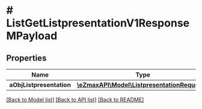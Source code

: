 # # ListGetListpresentationV1ResponseMPayload

## Properties

Name | Type | Description | Notes
------------ | ------------- | ------------- | -------------
**aObjListpresentation** | [**\eZmaxAPI\Model\ListpresentationRequest[]**](ListpresentationRequest.md) |  |

[[Back to Model list]](../../README.md#models) [[Back to API list]](../../README.md#endpoints) [[Back to README]](../../README.md)
